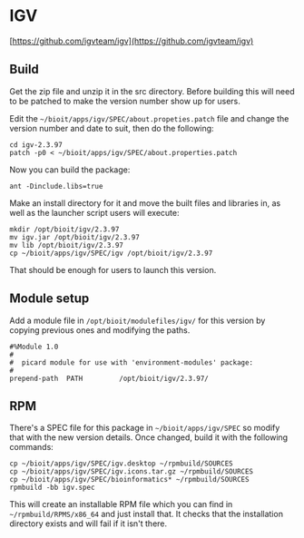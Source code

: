# IGV

[https://github.com/igvteam/igv](https://github.com/igvteam/igv)

## Build

Get the zip file and unzip it in the src directory. Before building this will need to be patched to make the version number show up for users.

Edit the `~/bioit/apps/igv/SPEC/about.propeties.patch` file and change the version number and date to suit, then do the following:

    cd igv-2.3.97
    patch -p0 < ~/bioit/apps/igv/SPEC/about.properties.patch 

Now you can build the package:

    ant -Dinclude.libs=true

Make an install directory for it and move the built files and libraries in, as well as the launcher script users will execute:

    mkdir /opt/bioit/igv/2.3.97
    mv igv.jar /opt/bioit/igv/2.3.97
    mv lib /opt/bioit/igv/2.3.97
    cp ~/bioit/apps/igv/SPEC/igv /opt/bioit/igv/2.3.97

That should be enough for users to launch this version.

## Module setup

Add a module file in `/opt/bioit/modulefiles/igv/` for this version by copying previous ones and modifying the paths.

    #%Module 1.0
    #
    #  picard module for use with 'environment-modules' package:
    #
    prepend-path  PATH         /opt/bioit/igv/2.3.97/

## RPM

There's a SPEC file for this package in `~/bioit/apps/igv/SPEC` so modify that with the new version details. Once changed, build it with the following commands:

    cp ~/bioit/apps/igv/SPEC/igv.desktop ~/rpmbuild/SOURCES
    cp ~/bioit/apps/igv/SPEC/igv.icons.tar.gz ~/rpmbuild/SOURCES
    cp ~/bioit/apps/igv/SPEC/bioinformatics* ~/rpmbuild/SOURCES
    rpmbuild -bb igv.spec

This will create an installable RPM file which you can find in `~/rpmbuild/RPMS/x86_64` and just install that. It checks that the installation directory exists and will fail if it isn't there.
